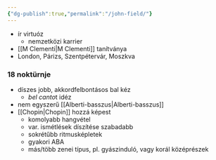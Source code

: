 ```yaml
---
{"dg-publish":true,"permalink":"/john-field/"}
---
```


- ír virtuóz
	- nemzetközi karrier
- [[M Clementi\|M Clementi]] tanítványa
- London, Párizs, Szentpétervár, Moszkva

### 18 noktürnje
- díszes jobb, akkordfelbontásos bal kéz
	- *bel canto*t idéz
- nem egyszerű [[Alberti-basszus\|Alberti-basszus]]
- [[Chopin\|Chopin]] hozzá képest
	- komolyabb hangvétel
	- var. ismétlések díszítése szabadabb
	- sokrétűbb ritmusképletek
	- gyakori ABA
	- más/több zenei típus, pl. gyászinduló, vagy korál középrészek